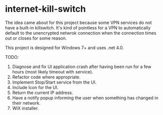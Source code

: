 # internet-kill-switch
The idea came about for this project because some VPN services do not have a built-in killswitch. It's kind of pointless for a VPN to automatically default to the unencrypted netwrok connection when the connection times out or closes for some reason.

This project is designed for Windows 7+ and uses .net 4.0.

TODO: <br/>
1. Diagnose and fix UI application crash after having been run for a few hours (most likely timeout with service).
2. Refactor code where appropriate.
3. Implement Stop/Start service from the UI.
4. Include Icon for the UI.
5. Return the current IP address.
6. Have a notify popup informing the user when something has changed in their network.
7. WiX installer.
